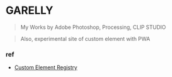 # GARELLY
> My Works by Adobe Photoshop, Processing, CLIP STUDIO

> Also, experimental site of custom element with PWA

### ref
- [Custom Element Registry](https://developer.mozilla.org/ja/docs/Web/API/CustomElementRegistry)
